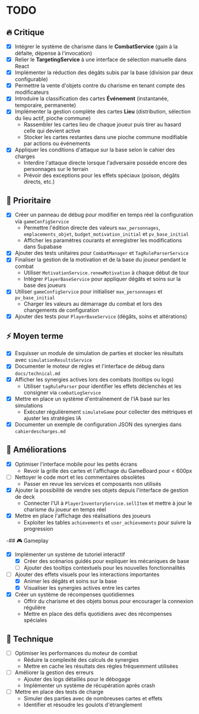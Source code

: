 # TODO

## 🔥 Critique
- [x] Intégrer le système de charisme dans le **CombatService** (gain à la défaite, dépense à l'invocation)
- [x] Relier le **TargetingService** à une interface de sélection manuelle dans React
- [x] Implémenter la réduction des dégâts subis par la base (division par deux configurable)
- [x] Permettre la vente d'objets contre du charisme en tenant compte des modificateurs
- [x] Introduire la classification des cartes **Événement** (instantanée, temporaire, permanente)
- [x] Implémenter la gestion complète des cartes **Lieu** (distribution, sélection du lieu actif, pioche commune)
  - Rassembler les cartes lieu de chaque joueur puis tirer au hasard celle qui devient active
  - Stocker les cartes restantes dans une pioche commune modifiable par actions ou événements
- [x] Appliquer les conditions d'attaque sur la base selon le cahier des charges
  - Interdire l'attaque directe lorsque l'adversaire possède encore des personnages sur le terrain
  - Prévoir des exceptions pour les effets spéciaux (poison, dégâts directs, etc.)

## 🚀 Prioritaire
- [x] Créer un panneau de débug pour modifier en temps réel la configuration via `gameConfigService`
  - Permettre l'édition directe des valeurs `max_personnages`, `emplacements_objet`, `budget_motivation_initial` et `pv_base_initial`
  - Afficher les paramètres courants et enregistrer les modifications dans Supabase
- [x] Ajouter des tests unitaires pour `CombatManager` et `TagRuleParserService`
- [x] Finaliser la gestion de la motivation et de la base du joueur pendant le combat
  - Utiliser `MotivationService.renewMotivation` à chaque début de tour
  - Intégrer `PlayerBaseService` pour appliquer dégâts et soins sur la base des joueurs
- [x] Utiliser `gameConfigService` pour initialiser `max_personnages` et `pv_base_initial`
  - Charger les valeurs au démarrage du combat et lors des changements de configuration
- [x] Ajouter des tests pour `PlayerBaseService` (dégâts, soins et altérations)

## ⚡ Moyen terme
- [x] Esquisser un module de simulation de parties et stocker les résultats avec `simulationResultsService`
- [x] Documenter le moteur de règles et l'interface de débug dans `docs/technical.md`
- [x] Afficher les synergies actives lors des combats (tooltips ou logs)
  - Utiliser `tagRuleParser` pour identifier les effets déclenchés et les consigner via `combatLogService`
- [x] Mettre en place un système d'entraînement de l'IA basé sur les simulations
  - Exécuter régulièrement `simulateGame` pour collecter des métriques et ajuster les stratégies IA
- [x] Documenter un exemple de configuration JSON des synergies dans `cahierdescharges.md`

## 🌱 Améliorations
- [x] Optimiser l'interface mobile pour les petits écrans
  - Revoir la grille des cartes et l'affichage du GameBoard pour < 600px
- [ ] Nettoyer le code mort et les commentaires obsolètes
  - Passer en revue les services et composants non utilisés
- [x] Ajouter la possibilité de vendre ses objets depuis l'interface de gestion de deck
  - Connecter l'UI à `PlayerInventoryService.sellItem` et mettre à jour le charisme du joueur en temps réel
- [x] Mettre en place l'affichage des réalisations des joueurs
  - Exploiter les tables `achievements` et `user_achievements` pour suivre la progression

-## 🎮 Gameplay
- [x] Implémenter un système de tutoriel interactif
  - [x] Créer des scénarios guidés pour expliquer les mécaniques de base
  - [ ] Ajouter des tooltips contextuels pour les nouvelles fonctionnalités
- [ ] Ajouter des effets visuels pour les interactions importantes
  - [x] Animer les dégâts et soins sur la base
  - [x] Visualiser les synergies actives entre les cartes
- [x] Créer un système de récompenses quotidiennes
  - Offrir du charisme et des objets bonus pour encourager la connexion régulière
  - Mettre en place des défis quotidiens avec des récompenses spéciales

## 🔧 Technique
- [ ] Optimiser les performances du moteur de combat
  - Réduire la complexité des calculs de synergies
  - Mettre en cache les résultats des règles fréquemment utilisées
- [ ] Améliorer la gestion des erreurs
  - Ajouter des logs détaillés pour le débogage
  - Implémenter un système de récupération après crash
- [ ] Mettre en place des tests de charge
  - Simuler des parties avec de nombreuses cartes et effets
  - Identifier et résoudre les goulots d'étranglement
